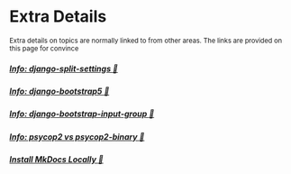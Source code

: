 # Extra Details 
<small>Extra details on topics are normally linked to from other areas.  The links are provided on this page for convince</small>

##### [Info: django-split-settings :link:](extras/django-split-settings.md)
##### [Info: django-bootstrap5 :link:](extras/forms-w-django-bootstrap5.md)
##### [Info: django-bootstrap-input-group :link:](extras/forms-w-django-bootstrap-input-group.md)  
##### [Info: psycop2 vs psycop2-binary :link:](extras/psycopg2-binary_vs_psycopg2.md)
##### [Install MkDocs Locally :link:](extras/mkdocs_install_locally.md)